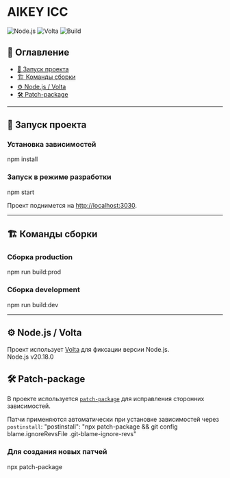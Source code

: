 # AIKEY ICC

![Node.js](https://img.shields.io/badge/node-20.18.0-green?logo=node.js)
![Volta](https://img.shields.io/badge/volta-enabled-blue)
![Build](https://img.shields.io/badge/build-vite-orange?logo=vite)

## 📑 Оглавление
- [🚀 Запуск проекта](#-запуск-проекта)
- [🏗️ Команды сборки](#команды-сборки)
- [⚙️ Node.js / Volta](#️-nodejs--volta)
- [🛠️ Patch-package](#️-patch-package)

---

## 🚀 Запуск проекта

### Установка зависимостей
npm install

### Запуск в режиме разработки
npm start

Проект поднимется на [http://localhost:3030](http://localhost:3030).

---

## 🏗️ Команды сборки

### Сборка production
npm run build:prod
### Сборка development
npm run build:dev

---

## ⚙️ Node.js / Volta

Проект использует [Volta](https://volta.sh/) для фиксации версии Node.js.  
Node.js v20.18.0


## 🛠️ Patch-package

В проекте используется [`patch-package`](https://www.npmjs.com/package/patch-package) для исправления сторонних зависимостей.  

Патчи применяются автоматически при установке зависимостей через `postinstall`:
"postinstall": "npx patch-package && git config blame.ignoreRevsFile .git-blame-ignore-revs"
### Для создания новых патчей
npx patch-package <package-name>
